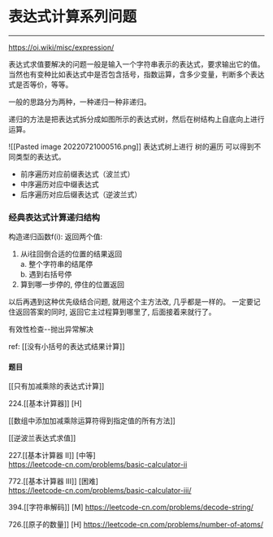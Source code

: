 # 表达式计算系列问题

---
https://oi.wiki/misc/expression/

表达式求值要解决的问题一般是输入一个字符串表示的表达式，要求输出它的值。当然也有变种比如表达式中是否包含括号，指数运算，含多少变量，判断多个表达式是否等价，等等。

一般的思路分为两种，一种递归一种非递归。

递归的方法是把表达式拆分成如图所示的表达式树，然后在树结构上自底向上进行运算。

![[Pasted image 20220721000516.png]]
表达式树上进行 树的遍历 可以得到不同类型的表达式。

- 前序遍历对应前缀表达式（波兰式）
- 中序遍历对应中缀表达式
- 后序遍历对应后缀表达式（逆波兰式）


### 经典表达式计算递归结构

构造递归函数f(i): 返回两个值:  
 1) 从i往回倒合适的位置的结果返回  
     a. 整个字符串的结尾停  
     b. 遇到右括号停  
 2) 算到哪一步停的, 停住的位置返回

以后再遇到这种优先级结合问题, 就用这个主方法改, 几乎都是一样的。
一定要记住返回答案的同时, 返回它主过程算到哪里了, 后面接着来就行了。

有效性检查--抛出异常解决

ref:  [[没有小括号的表达式结果计算]]


#### 题目
[[只有加减乘除的表达式计算]]   

224.[[基本计算器]]  [H]

[[数组中添加加减乘除运算符得到指定值的所有方法]]  

[[逆波兰表达式求值]]  

227.[[基本计算器 II]] [中等]   
https://leetcode-cn.com/problems/basic-calculator-ii

772.[[基本计算器 III]]  [困难]   
https://leetcode-cn.com/problems/basic-calculator-iii/

394.[[字符串解码]] [M]
https://leetcode-cn.com/problems/decode-string/

726.[[原子的数量]]  [H]
https://leetcode-cn.com/problems/number-of-atoms/



